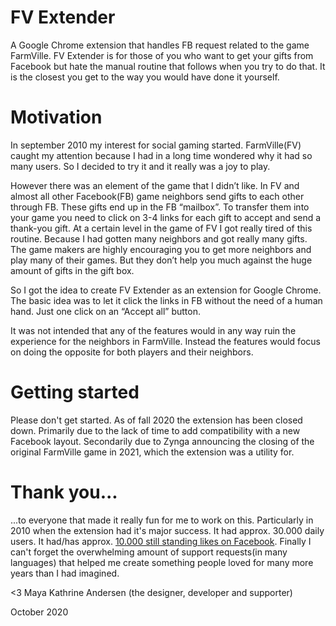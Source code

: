 # FV Extender
A Google Chrome extension that handles FB request related to the game FarmVille. FV Extender is for those of you who want to get your gifts from Facebook but hate the manual routine that follows when you try to do that. It is the closest you get to the way you would have done it yourself.

# Motivation

In september 2010 my interest for social gaming started. FarmVille(FV) caught my attention because I had in a long time wondered why it had so many users. So I decided to try it and it really was a joy to play.

However there was an element of the game that I didn’t like. In FV and almost all other Facebook(FB) game neighbors send gifts to each other through FB. These gifts end up in the FB “mailbox”. To transfer them into your game you need to click on 3-4 links for each gift to accept and send a thank-you gift. At a certain level in the game of FV I got really tired of this routine. Because I had gotten many neighbors and got really many gifts. The game makers are highly encouraging you to get more neighbors and play many of their games. But they don’t help you much against the huge amount of gifts in the gift box.

So I got the idea to create FV Extender as an extension for Google Chrome. The basic idea was to let it click the links in FB without the need of a human hand. Just one click on an “Accept all” button.

It was not intended that any of the features would in any way ruin the experience for the neighbors in FarmVille. Instead the features would focus on doing the opposite for both players and their neighbors.

# Getting started

Please don't get started. As of fall 2020 the extension has been closed down. Primarily due to the lack of time to add compatibility with a new Facebook layout. Secondarily due to Zynga announcing the closing of the original FarmVille game in 2021, which the extension was a utility for.

# Thank you...

...to everyone that made it really fun for me to work on this. Particularly in 2010 when the extension had it's major success. It had approx. 30.000 daily users. It had/has approx. [10.000 still standing likes on Facebook](https://www.facebook.com/FV.Extender/). Finally I can't forget the overwhelming amount of support requests(in many languages) that helped me create something people loved for many more years than I had imagined.

<3 Maya Kathrine Andersen (the designer, developer and supporter)

October 2020

